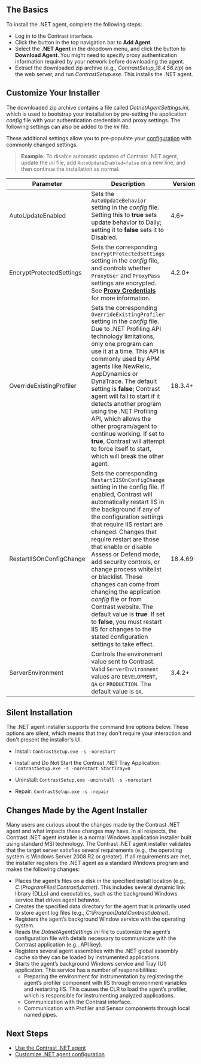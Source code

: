 <!--
title: "Contrast .NET Agent Installation"
description: "Contrast .NET Agent Installation."
tags: "installation agent .NET"
-->

## The Basics

To install the .NET agent, complete the following steps:

* Log in to the Contrast interface. 
* Click the button in the top navigation bar to **Add Agent**.
* Select the **.NET Agent** in the dropdown menu, and click the button to **Download Agent**. You might need to specify proxy authentication information required by your network before downloading the agent.
* Extract the downloaded zip archive (e.g., *ContrastSetup_18.4.56.zip*) on the web server, and run *ContrastSetup.exe*. This installs the .NET agent. 


## Customize Your Installer

The downloaded zip archive contains a file called *DotnetAgentSettings.ini*, which is used to bootstrap your installation by pre-setting the application *config* file with your authentication credentials and proxy settings. The following settings can also be added to the *ini* file.

These additional settings allow you to pre-populate your [configuration](installation-netconfig.html) with commonly changed settings. 

> **Example:** To disable automatic updates of Contrast .NET agent, update the *ini* file, add `AutoUpdateEnabled=false` on a new line, and then continue the installation as normal.


| Parameter                | Description                              | Version |
| ------------------------ | ---------------------------------------- | ------- |
| AutoUpdateEnabled        | Sets the `AutoUpdateBehavior` setting in the *config* file. Setting this to **true** sets update behavior to Daily; setting it to **false** sets it to Disabled.  | 4.6+     |
| EncryptProtectedSettings | Sets the corresponding `EncryptProtectedSettings` setting in the *config* file, and controls whether `ProxyUser` and `ProxyPass` settings are encrypted. See [**Proxy Credentials**](installation-netconfig.html#proxy-credentials) for more information. | 4.2.0+  |
| OverrideExistingProfiler |  Sets the corresponding `OverrideExistingProfiler` setting in the *config* file. Due to .NET Profiling API technology limitations, only one program can use it at a time. This API is commonly used by APM agents like NewRelic, AppDynamics or DynaTrace. The default setting is **false**; Contrast agent will fail to start if it detects another program using the .NET Profiling API, which allows the other program/agent to continue working. If set to **true**, Contrast will attempt to force itself to start, which will break the other agent.   | 18.3.4+ |
| RestartIISOnConfigChange | Sets the corresponding `RestartIISOnConfigChange` setting in the config file.  If enabled, Contrast will automatically restart IIS in the background if any of the configuration settings that require IIS restart are changed.  Changes that require restart are those that enable or disable Assess or Defend mode, add security controls, or change process whitelist or blacklist.  These changes can come from changing the application *config* file or from Contrast website. The default value is **true**. If set to **false**, you must restart IIS for changes to the stated configuration settings to take effect. | 18.4.69+  |
| ServerEnvironment   | Controls the environment value sent to Contrast. Valid `ServerEnvironment` values are `DEVELOPMENT`, `QA` or `PRODUCTION`. The default value is `QA`. | 3.4.2+  |


## Silent Installation

The .NET agent installer supports the command line options below. These options are silent, which means that they don't require your interaction and don't present the installer's UI.

* Install: `ContrastSetup.exe -s -norestart`

* Install and Do Not Start the Contrast .NET Tray Application: `ContrastSetup.exe -s -norestart StartTray=0`

* Uninstall: `ContrastSetup.exe -uninstall -s -norestart`

* Repair: `ContrastSetup.exe -s -repair`


## Changes Made by the Agent Installer

Many users are curious about the changes made by the Contrast .NET agent and what impacts these changes may have. In all respects, the Contrast .NET agent installer is a normal Windows application installer built using standard MSI technology. The Contrast .NET agent installer validates that the target server satisfies several requirements (e.g., the operating system is Windows Server 2008 R2 or greater). If all requirements are met, the installer registers the .NET agent as a standard Windows program and makes the following changes:

- Places the agent’s files on a disk in the specified install location (e.g., *C:\ProgramFiles\Contrast\dotnet*). This includes several dynamic link library (DLLs) and executables, such as the background Windows service that drives agent behavior. 
- Creates the specified data directory for the agent that is primarily used to store agent log files (e.g., *C:\ProgramData\Contrast\dotnet*). 
- Registers the agent’s background Window service with the operating system.
- Reads the *DotnetAgentSettings.ini* file to customize the agent’s configuration file with details necessary to communicate with the Contrast application (e.g., API key).
- Registers several agent assemblies with the .NET global assembly cache so they can be loaded by instrumented applications.
- Starts the agent’s background Windows service and Tray (UI) application. This service has a number of responsibilities: 
  - Preparing the environment for instrumentation by registering the agent’s profiler component with IIS through environment variables and restarting IIS. This causes the CLR to load the agent’s profiler, which is responsible for instrumenting analyzed applications. 
  - Communication with the Contrast interface.
  - Communication with Profiler and Sensor components through local named pipes. 

## Next Steps

* [Use the Contrast .NET agent](installation-netusage.html#usage)  
* [Customize .NET agent configuration](installation-netconfig.html)  
